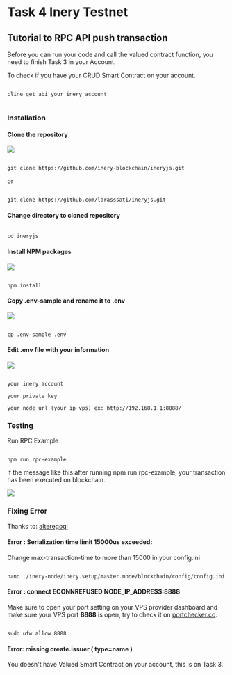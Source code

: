 
# Task 4 Inery Testnet

## Tutorial to RPC API push transaction

Before you can run your code and call the valued contract function, you need to finish Task 3 in your Account.

To check if you have your CRUD Smart Contract on your account.

```

cline get abi your_inery_account

```

![]()

### Installation

#### Clone the repository

![](https://bashify.io/images/JMHuhc)

```

git clone https://github.com/inery-blockchain/ineryjs.git

```

or

```

git clone https://github.com/larasssati/ineryjs.git

```

#### Change directory to cloned repository

```

cd ineryjs

```

#### Install NPM packages

![](https://imgur.com/a/pPstUzJ.png)

```

npm install

```

#### Copy .env-sample and rename it to .env

![](https://imgur.com/a/r1NLTQW.png)

```

cp .env-sample .env

```

#### Edit .env file with your information

![](https://imgur.com/a/7tHwnvj.png)

```

your inery account 

your private key

your node url (your ip vps) ex: http://192.168.1.1:8888/

```

### Testing 

Run RPC Example

```

npm run rpc-example

```

if the message like this after running npm run rpc-example, your transaction has been executed on blockchain.

![](https://imgur.com/a/UDUjs2j.png)

### Fixing Error

Thanks to: [alteregogi](https://github.com/alteregogi)

#### Error : Serialization time limit 15000us exceeded:

Change max-transaction-time to more than 15000 in your config.ini

```

nano ./inery-node/inery.setup/master.node/blockchain/config/config.ini

```

#### Error : connect ECONNREFUSED NODE_IP_ADDRESS:8888

Make sure to open your port setting on your VPS provider dashboard and make sure your VPS port **8888** is open, try to check it on [portchecker.co](https://portchecker.co/).

```

sudo ufw allow 8888

```

#### Error: missing create.issuer ( type=name )

You doesn't have Valued Smart Contract on your account, this is on Task 3.





